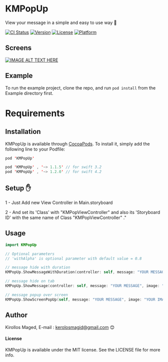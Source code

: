 # KMPopUp

View your message in a simple and easy to use way 🎉

[![CI Status](http://img.shields.io/travis/KirollosSa/-KMPopUp.svg?style=flat)](https://travis-ci.org/KirollosSa/-KMPopUp)
[![Version](https://img.shields.io/cocoapods/v/KMPopUp.svg?style=flat)](http://cocoapods.org/pods/KMPopUp)
[![License](https://img.shields.io/cocoapods/l/KMPopUp.svg?style=flat)](http://cocoapods.org/pods/KMPopUp)
[![Platform](https://img.shields.io/cocoapods/p/KMPopUp.svg?style=flat)](http://cocoapods.org/pods/KMPopUp)

## Screens
[![IMAGE ALT TEXT HERE](https://img.youtube.com/vi/Pwvm9L0p2G0/0.jpg)](https://www.youtube.com/watch?v=Pwvm9L0p2G0)


## Example

To run the example project, clone the repo, and run `pod install` from the Example directory first.

# Requirements 


## Installation 

KMPopUp is available through [CocoaPods](http://cocoapods.org). To install
it, simply add the following line to your Podfile:

```swift
pod 'KMPopUp'

pod 'KMPopUp' , '~> 1.1.5' // for swift 3.2
pod 'KMPopUp' , '~> 1.2.0' // for swift 4.2
```

## Setup ✋
1 - Just Add new View Controller in Main.storyboard

2 - And set its 'Class' with "KMPopViewController" and also its 'Storyboard ID' with the same name of Class "KMPopViewController" ."

## Usage 
```swift
import KMPopUp

// Optional parameters
// 'withAlpha' is optional parameter with default value = 0.8

// message hide with duration
KMPopUp.ShowMessageWithDuration(controller: self, message: "YOUR MESSAGE", image: "YOUR IMAGE", duration: 2.0,withAlpha: 0.8)

// message hide on tab
KMPopUp.ShowMessage(controller: self, message: "YOUR MESSAGE", image: "YOUR IMAGE" ,withAlpha: 0.8)

// message popup over screen
KMPopUp.ShowScreenPopUp(self, message: "YOUR MESSAGE", image: "YOUR IMAGE", withAlpha: 0.8)


```


## Author

Kirollos Maged, E-mail : kerolosmagid@gmail.com 😊

#### License

KMPopUp is available under the MIT license. See the LICENSE file for more info. 
